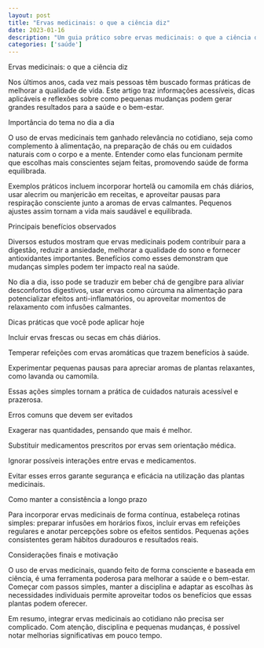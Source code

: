 ```yaml
---
layout: post
title: "Ervas medicinais: o que a ciência diz"
date: 2023-01-16
description: "Um guia prático sobre ervas medicinais: o que a ciência diz, com dicas acessíveis para o dia a dia."
categories: ['saúde']
---
```


Ervas medicinais: o que a ciência diz

Nos últimos anos, cada vez mais pessoas têm buscado formas práticas de melhorar a qualidade de vida. Este artigo traz informações acessíveis, dicas aplicáveis e reflexões sobre como pequenas mudanças podem gerar grandes resultados para a saúde e o bem-estar.

Importância do tema no dia a dia

O uso de ervas medicinais tem ganhado relevância no cotidiano, seja como complemento à alimentação, na preparação de chás ou em cuidados naturais com o corpo e a mente. Entender como elas funcionam permite que escolhas mais conscientes sejam feitas, promovendo saúde de forma equilibrada.

Exemplos práticos incluem incorporar hortelã ou camomila em chás diários, usar alecrim ou manjericão em receitas, e aproveitar pausas para respiração consciente junto a aromas de ervas calmantes. Pequenos ajustes assim tornam a vida mais saudável e equilibrada.

Principais benefícios observados

Diversos estudos mostram que ervas medicinais podem contribuir para a digestão, reduzir a ansiedade, melhorar a qualidade do sono e fornecer antioxidantes importantes. Benefícios como esses demonstram que mudanças simples podem ter impacto real na saúde.

No dia a dia, isso pode se traduzir em beber chá de gengibre para aliviar desconfortos digestivos, usar ervas como cúrcuma na alimentação para potencializar efeitos anti-inflamatórios, ou aproveitar momentos de relaxamento com infusões calmantes.

Dicas práticas que você pode aplicar hoje

Incluir ervas frescas ou secas em chás diários.

Temperar refeições com ervas aromáticas que trazem benefícios à saúde.

Experimentar pequenas pausas para apreciar aromas de plantas relaxantes, como lavanda ou camomila.

Essas ações simples tornam a prática de cuidados naturais acessível e prazerosa.

Erros comuns que devem ser evitados

Exagerar nas quantidades, pensando que mais é melhor.

Substituir medicamentos prescritos por ervas sem orientação médica.

Ignorar possíveis interações entre ervas e medicamentos.

Evitar esses erros garante segurança e eficácia na utilização das plantas medicinais.

Como manter a consistência a longo prazo

Para incorporar ervas medicinais de forma contínua, estabeleça rotinas simples: preparar infusões em horários fixos, incluir ervas em refeições regulares e anotar percepções sobre os efeitos sentidos. Pequenas ações consistentes geram hábitos duradouros e resultados reais.

Considerações finais e motivação

O uso de ervas medicinais, quando feito de forma consciente e baseada em ciência, é uma ferramenta poderosa para melhorar a saúde e o bem-estar. Começar com passos simples, manter a disciplina e adaptar as escolhas às necessidades individuais permite aproveitar todos os benefícios que essas plantas podem oferecer.

Em resumo, integrar ervas medicinais ao cotidiano não precisa ser complicado. Com atenção, disciplina e pequenas mudanças, é possível notar melhorias significativas em pouco tempo.
